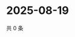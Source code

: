 # 2025-08-19

共 0 条

<!-- BEGIN ZHIHUQUESTIONS -->
<!-- 最后更新时间 Tue Aug 19 2025 18:12:37 GMT+0800 (China Standard Time) -->

<!-- END ZHIHUQUESTIONS -->
